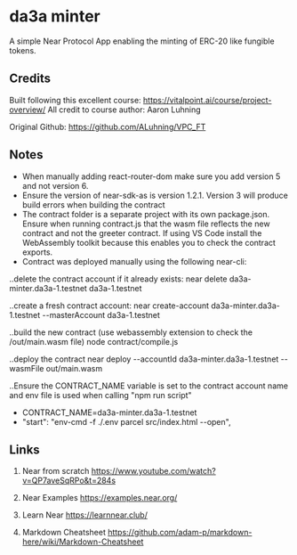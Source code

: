 # da3a minter
 A simple Near Protocol App enabling the minting of ERC-20 like fungible tokens. 

##  Credits  
Built following this excellent course: https://vitalpoint.ai/course/project-overview/
All credit to course author: Aaron Luhning

Original Github: https://github.com/ALuhning/VPC_FT

##  Notes

- When manually adding react-router-dom make sure you add version 5 and not version 6.
- Ensure the version of near-sdk-as is version 1.2.1. Version 3 will produce build errors when building the contract
- The contract folder is a separate project with its own package.json. Ensure when running contract.js that the wasm file reflects the new contract and not the greeter contract. If using VS Code install the WebAssembly toolkit because this enables you to check the contract exports.
- Contract was deployed manually using the following near-cli: 

..delete the contract account if it already exists:
near delete da3a-minter.da3a-1.testnet da3a-1.testnet

..create a fresh contract account:
near create-account da3a-minter.da3a-1.testnet --masterAccount da3a-1.testnet

..build the new contract (use webassembly extension to check the /out/main.wasm file)
node contract/compile.js

..deploy the contract 
near deploy --accountId da3a-minter.da3a-1.testnet --wasmFile out/main.wasm

..Ensure the CONTRACT_NAME variable is set to the contract account name and env file is used when calling "npm run script"

- CONTRACT_NAME=da3a-minter.da3a-1.testnet
- "start": "env-cmd -f ./.env parcel src/index.html --open",

##  Links

1. Near from scratch
https://www.youtube.com/watch?v=QP7aveSqRPo&t=284s

2. Near Examples 
https://examples.near.org/

3. Learn Near
https://learnnear.club/


4. Markdown Cheatsheet
https://github.com/adam-p/markdown-here/wiki/Markdown-Cheatsheet






